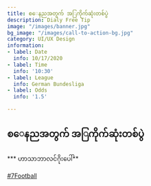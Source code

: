 ```yaml
---
title: စ‌ေနညအတွက် အ‌ြကိုက်ဆုံးတစ်ပွဲ
description: Dialy Free Tip
image: "/images/banner.jpg"
bg_image: "/images/call-to-action-bg.jpg"
category: UI/UX Design
information:
- label: Date
  info: 10/17/2020
- label: Time
  info: '10:30'
- label: League
  info: German Bundesliga
- label: Odds
  info: '1.5'

---
```

## စ‌ေနညအတွက် အ‌ြကိုက်ဆုံးတစ်ပွဲ

\*** ဟာသာဘာလင်ဂိုးပေါ်**

[#7Football](https://www.facebook.com/hashtag/7football?__eep__=6&__cft__%5B0%5D=AZXxPlhHyZk9KJWfhgGeBkaXIQcLOhvKHQIxa3ITcg8uxwMmDobxFmvmhD1rx74JNfc5vhb4y7IujlHLfX7VeYPDmIE54k0suRCUngfeE8ZZjAXLJmYF25QAGcjx2wvSa3Wb-8MWpxs6JiHa-kPablFbf2AommGEQ-BYJL7tZVy8N8SdRC1TcmkOGsD05a9tIYA&__tn__=*NK-R)